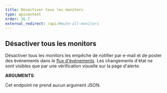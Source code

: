 ```yaml
---
title: Désactiver tous les monitors
type: apicontent
order: 16.7
external_redirect: /api/#mute-all-monitors
---
```


## Désactiver tous les monitors
Désactiver tous les monitors les empêche de notifier par e-mail et de poster des événements dans le [flux d'événements][1]. Les changements d'état ne sont visibles que par une vérification visuelle sur la page d'alerte.

**ARGUMENTS**:

Cet endpoint ne prend aucun argument JSON.

[1]: /graphing/event_stream/
